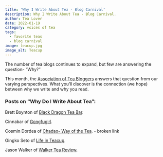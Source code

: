 ```yaml
---
title: 'Why I Write About Tea - Blog Carnival'
description: Why I Write About Tea - Blog Carnival.
author: Tea Lover
date: 2022-01-19
category: voices of tea
tags:
  - favorite teas
  - blog carnival
image: teacup.jpg
image_alt: Teacup
---
```


The number of tea blogs continues to expand, but few are answering the question- “Why?”

This month, the [Association of Tea Bloggers](https://teabloggers.com/) answers that question from our varying perspectives. What you’ll discover is the connection (we hope) between why we write and why you read.

### Posts on “Why Do I Write About Tea”:

Brett Boynton of [Black Dragon Tea Bar](https://blackdragonteabar.blogspot.com/2010/11/why-i-blog-about-tea.html).

Cinnabar of [Gongfugirl](https://www.gongfugirl.com/2010/11/why-do-i-write-about-tea/).

Cosmin Dordea of [Chadao- Way of the Tea](https://blog.chadao.eu/why-do-i-write-about-tea/). - broken link

Gingko Seto of [Life in Teacup](https://gingkobay.blogspot.com/2010/11/why-do-i-write-about-tea.html).

Jason Walker of [Walker Tea Review](https://walkerteareview.com/why-i-write-about-tea).
